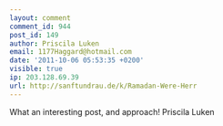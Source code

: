 ```yaml
---
layout: comment
comment_id: 944
post_id: 149
author: Priscila Luken
email: 1177Haggard@hotmail.com
date: '2011-10-06 05:53:35 +0200'
visible: true
ip: 203.128.69.39
url: http://sanftundrau.de/k/Ramadan-Were-Herr
---
```

What an interesting post, and approach! Priscila Luken
